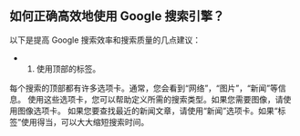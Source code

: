 ## 如何正确高效地使用 Google 搜索引擎？

以下是提高 Google 搜索效率和搜索质量的几点建议：

* 1. 使用顶部的标签。

每个搜索的顶部都有许多选项卡。通常，您会看到“网络”，“图片”，“新闻”等信息。 使用这些选项卡，您可以帮助定义所需的搜索类型。如果您需要图像，请使用图像选项卡。 如果您要查找最近的新闻文章，请使用“新闻”选项卡。如果“标签”使用得当，可以大大缩短搜索时间。
